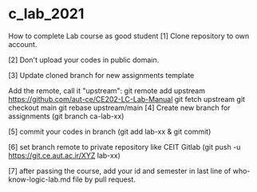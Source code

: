 # c_lab_2021

How to complete Lab course as good student
[1] Clone repository to own account.

[2] Don't upload your codes in public domain.

[3] Update cloned branch for new assignments template

Add the remote, call it "upstream":
git remote add upstream https://github.com/aut-ce/CE202-LC-Lab-Manual
git fetch upstream
git checkout main
git rebase upstream/main
[4] Create new branch for assignments (git branch ca-lab-xx)

[5] commit your codes in branch (git add lab-xx & git commit)

[6] set branch remote to private repository like CEIT Gitlab (git push -u https://git.ce.aut.ac.ir/XYZ lab-xx)

[7] after passing the course, add your id and semester in last line of who-know-logic-lab.md file by pull request.